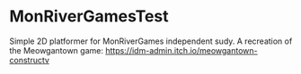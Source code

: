 # MonRiverGamesTest
Simple 2D platformer for MonRiverGames independent sudy. A recreation of the Meowgantown game: https://idm-admin.itch.io/meowgantown-constructv
